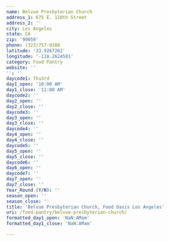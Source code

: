 ```yaml
---
name: Belvue Presbyterian Church
address_1: 675 E. 118th Street
address_2: ''
city: Los Angeles
state: CA
zip: '90059'
phone: (323)757-9188
latitude: '33.9267262'
longitude: '-118.2624581'
category: Food Pantry
website: ''
'': ''
daycode1: Thu3rd
day1_open: '10:00 AM'
day1_close: '11:00 AM'
daycode2: ''
day2_open: ''
day2_close: ''
daycode3: ''
day3_open: ''
day3_close: ''
daycode4: ''
day4_open: ''
day4_close: ''
daycode5: ''
day5_open: ''
day5_close: ''
daycode6: ''
day6_open: ''
daycode7: ''
day7_open: ''
day7_close: ''
Year_Round (Y/N): ''
season_open: ''
season_close: ''
title: 'Belvue Presbyterian Church, Food Oasis Los Angeles'
uri: /food-pantry/belvue-presbyterian-church/
formatted_day1_open: 'NaN:AMam'
formatted_day1_close: 'NaN:AMam'

---
```

